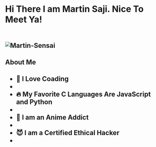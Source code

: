 <h1>Hi There I am Martin Saji. Nice To Meet Ya!<h2/>
<br>
<img src="https://c.tenor.com/7GgfegR83eIAAAAC/ichigo-kurosaki-final-getsuga-tenshou.gif" alt="Martin-Sensai">
<br>
<h2>About Me<h2/>
  <ul>
  <li>🥳 I Love Coading<li/>
    <li>🔥 My Favorite C Languages Are JavaScript and Python<li/>
    <li>🥶 I am an Anime Addict <li/>
    <li>😈 I am a Certified Ethical Hacker<li/>
    <ul/>


